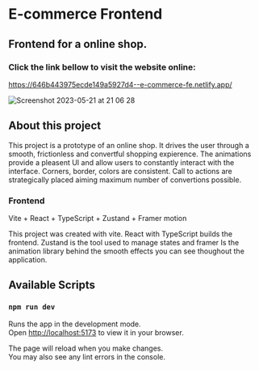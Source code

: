 # E-commerce Frontend

## Frontend for a online shop.

### Click the link bellow to visit the website online:
https://646b443975ecde149a5927d4--e-commerce-fe.netlify.app/

![Screenshot 2023-05-21 at 21 06 28](https://github.com/lvbn/E-commerce-frontend/assets/65773848/9a76d437-e249-4201-8bc9-a5928c36adcf)


## About this project

This project is a prototype of an online shop. It drives the user through a smooth, frictionless and convertful shopping expierence. The animations provide a pleasent UI and allow users to constantly interact with the interface. Corners, border, colors are consistent. Call to actions are strategically placed aiming maximum number of convertions possible. 


### Frontend

Vite + React + TypeScript + Zustand + Framer motion 

This project was created with vite. React with TypeScript builds the frontend. Zustand is the tool used to manage states and framer Is the animation library behind the smooth effects you can see thoughout the application.

## Available Scripts

### `npm run dev`

Runs the app in the development mode.\
Open [http://localhost:5173](http://localhost:5173) to view it in your browser.

The page will reload when you make changes.\
You may also see any lint errors in the console.
